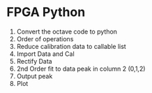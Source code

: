 # FPGA Python
1. Convert the octave code to python
2. Order of operations
3. Reduce calibration data to callable list
4. Import Data and Cal
5. Rectify Data
6. 2nd Order fit to data peak in column 2 (0,1,2)
7. Output peak
8. Plot

